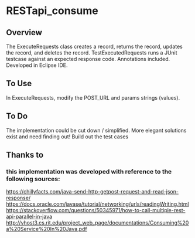 # RESTapi_consume

## Overview

The ExecuteRequests class creates a record, returns the record, updates the record, and deletes the record.
TestExecutedRequests runs a JUnit testcase against an expected response code.
Annotations included.
Developed in Eclipse IDE.

## To Use

In ExecuteRequests, modify the POST_URL and params strings (values).

## To Do
The implementation could be cut down / simplified. More elegant solutions exist and need finding out!
Build out the test cases

## Thanks to
### this implementation was developed with reference to the following sources: 
https://chillyfacts.com/java-send-http-getpost-request-and-read-json-response/
https://docs.oracle.com/javase/tutorial/networking/urls/readingWriting.html
https://stackoverflow.com/questions/50345971/how-to-call-multiple-rest-api-parallel-in-java
http://vhost3.cs.rit.edu/project_web_page/documentations/Consuming%20a%20Service%20In%20Java.pdf
